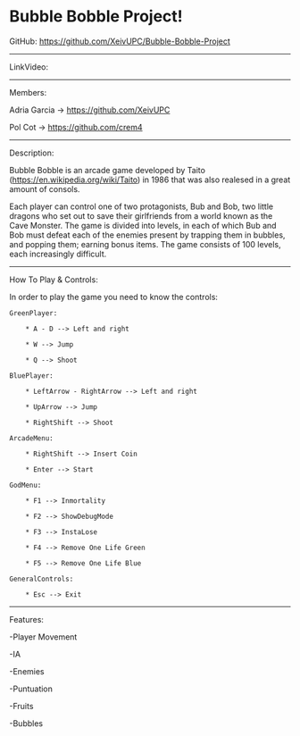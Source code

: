 # Bubble Bobble Project!

GitHub:
https://github.com/XeivUPC/Bubble-Bobble-Project
________________________________________________________

LinkVideo:

________________________________________________________

Members:

Adria Garcia -> https://github.com/XeivUPC

Pol Cot -> https://github.com/crem4
________________________________________________________

Description:

Bubble Bobble is an arcade game developed by Taito (https://en.wikipedia.org/wiki/Taito) in 1986 that was also realesed in a great amount of consols.

Each player can control one of two protagonists, Bub and Bob, two little dragons who set out to save their girlfriends from a world known as the Cave Monster. The game is divided into levels, in each of which Bub and Bob must defeat each of the enemies present by trapping them in bubbles, and popping them; earning bonus items. The game consists of 100 levels, each increasingly difficult.
________________________________________________________

How To Play & Controls:

In order to play the game you need to know the controls:

    GreenPlayer:

        * A - D --> Left and right

        * W --> Jump

        * Q --> Shoot

    BluePlayer:

        * LeftArrow - RightArrow --> Left and right

        * UpArrow --> Jump

        * RightShift --> Shoot

    ArcadeMenu:

        * RightShift --> Insert Coin

        * Enter --> Start

    GodMenu:

        * F1 --> Inmortality

        * F2 --> ShowDebugMode

        * F3 --> InstaLose

        * F4 --> Remove One Life Green

        * F5 --> Remove One Life Blue

    GeneralControls:

        * Esc --> Exit

________________________________________________________

Features:

-Player Movement

-IA

-Enemies

-Puntuation

-Fruits

-Bubbles


